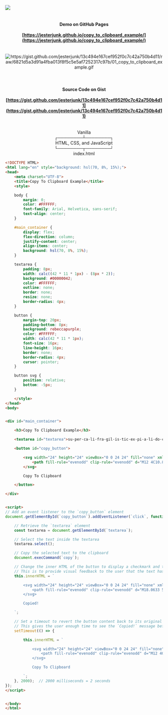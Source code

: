 <a href="https://ko-fi.com/jesterjunk"><img src="https://gist.githubusercontent.com/jesterjunk/0aca4f4868b988d37e8a08e5c3fbe341/raw/76d6a5f562ccb26b78a5c09a9ffbd650a8dafa28/01_ko-fi.com_favicon_898x32_v01.png"></a>

<div align="center">

<h4>

<br>Demo on GitHub Pages<br><br>
[https://jesterjunk.github.io/copy_to_clipboard_example/](https://jesterjunk.github.io/copy_to_clipboard_example/)<br><br>

</h4>

<img src="https://gist.github.com/jesterjunk/13c494e167cef952f0c7c42a750b4d11/raw/6821d5a3d91a4fba013f8f5c5e5af7252317c97b/01_copy_to_clipboard_example.gif" alt="https://gist.github.com/jesterjunk/13c494e167cef952f0c7c42a750b4d11/raw/6821d5a3d91a4fba013f8f5c5e5af7252317c97b/01_copy_to_clipboard_example.gif" title="https://gist.github.com/jesterjunk/13c494e167cef952f0c7c42a750b4d11/raw/6821d5a3d91a4fba013f8f5c5e5af7252317c97b/01_copy_to_clipboard_example.gif">

<h4>

<br><br>Source Code on Gist<br><br>[https://gist.github.com/jesterjunk/13c494e167cef952f0c7c42a750b4d11](https://gist.github.com/jesterjunk/13c494e167cef952f0c7c42a750b4d11)<br><br>

</h4>

Vanilla<br>
┌────────┴────────┐<br>
HTML, CSS, and JavaScript<br>
└────────┬────────┘<br>
index.html

</div>

```html
<!DOCTYPE HTML>
<html lang="en" style="background: hsl(70, 8%, 15%);">
<head>
    <meta charset="UTF-8">
    <title>Copy To Clipboard Example</title>
    <style>

    body {
        margin: 0;
        color: #FFFFFF;
        font-family: Arial, Helvetica, sans-serif;
        text-align: center;
    }

    #main_container {
        display: flex;
        flex-direction: column;
        justify-content: center;
        align-items: center;
        background: hsl(70, 8%, 15%);
    }

    textarea {
        padding: 8px;
        width: calc((42 * 11 * 1px) - (8px * 2));
        background: #00000042;
        color: #FFFFFF;
        outline: none;
        border: none;
        resize: none;
        border-radius: 4px;
    }

    button {
        margin-top: 20px;
        padding-bottom: 8px;
        background: rebeccapurple;
        color: #FFFFFF;
        width: calc(42 * 11 * 1px);
        font-size: 16px;
        line-height: 16px;
        border: none;
        border-radius: 4px;
        cursor: pointer;
    }

    button svg {
        position: relative;
        bottom: -5px;
    }

    </style>
</head>
<body>


<div id="main_container">

    <h3>Copy To Clipboard Example</h3>

    <textarea id="textarea">su·per·ca·li·fra·gil·is·tic·ex·pi·a·li·do·cious</textarea>

    <button id="copy_button">

        <svg width="24" height="24" viewBox="0 0 24 24" fill="none" xmlns="http://www.w3.org/2000/svg" class="icon-sm">
            <path fill-rule="evenodd" clip-rule="evenodd" d="M12 4C10.8954 4 10 4.89543 10 6H14C14 4.89543 13.1046 4 12 4ZM8.53513 4C9.22675 2.8044 10.5194 2 12 2C13.4806 2 14.7733 2.8044 15.4649 4H17C18.6569 4 20 5.34315 20 7V19C20 20.6569 18.6569 22 17 22H7C5.34315 22 4 20.6569 4 19V7C4 5.34315 5.34315 4 7 4H8.53513ZM8 6H7C6.44772 6 6 6.44772 6 7V19C6 19.5523 6.44772 20 7 20H17C17.5523 20 18 19.5523 18 19V7C18 6.44772 17.5523 6 17 6H16C16 7.10457 15.1046 8 14 8H10C8.89543 8 8 7.10457 8 6Z" fill="currentColor"></path>
        </svg>

        Copy To Clipboard

    </button>

</div>


<script>
// Add an event listener to the `copy_button` element
document.getElementById(`copy_button`).addEventListener(`click`, function() {

    // Retrieve the `textarea` element
    const textarea = document.getElementById(`textarea`);

    // Select the text inside the textarea
    textarea.select();

    // Copy the selected text to the clipboard
    document.execCommand(`copy`);

    // Change the inner HTML of the button to display a checkmark and the text `Copied!`
    // This is to provide visual feedback to the user that the text has been copied
    this.innerHTML = `

        <svg width="24" height="24" viewBox="0 0 24 24" fill="none" xmlns="http://www.w3.org/2000/svg" class="icon-sm">
            <path fill-rule="evenodd" clip-rule="evenodd" d="M18.0633 5.67375C18.5196 5.98487 18.6374 6.607 18.3262 7.06331L10.8262 18.0633C10.6585 18.3093 10.3898 18.4678 10.0934 18.4956C9.79688 18.5234 9.50345 18.4176 9.29289 18.2071L4.79289 13.7071C4.40237 13.3166 4.40237 12.6834 4.79289 12.2929C5.18342 11.9023 5.81658 11.9023 6.20711 12.2929L9.85368 15.9394L16.6738 5.93664C16.9849 5.48033 17.607 5.36263 18.0633 5.67375Z" fill="currentColor"></path>
        </svg>

        Copied!

    `;

    // Set a timeout to revert the button content back to its original state after 2 seconds
    // This gives the user enough time to see the `Copied!` message before it disappears
    setTimeout(() => {

        this.innerHTML = `

            <svg width="24" height="24" viewBox="0 0 24 24" fill="none" xmlns="http://www.w3.org/2000/svg" class="icon-sm">
                <path fill-rule="evenodd" clip-rule="evenodd" d="M12 4C10.8954 4 10 4.89543 10 6H14C14 4.89543 13.1046 4 12 4ZM8.53513 4C9.22675 2.8044 10.5194 2 12 2C13.4806 2 14.7733 2.8044 15.4649 4H17C18.6569 4 20 5.34315 20 7V19C20 20.6569 18.6569 22 17 22H7C5.34315 22 4 20.6569 4 19V7C4 5.34315 5.34315 4 7 4H8.53513ZM8 6H7C6.44772 6 6 6.44772 6 7V19C6 19.5523 6.44772 20 7 20H17C17.5523 20 18 19.5523 18 19V7C18 6.44772 17.5523 6 17 6H16C16 7.10457 15.1046 8 14 8H10C8.89543 8 8 7.10457 8 6Z" fill="currentColor"></path>
            </svg>

            Copy To Clipboard

        `;
    }, 2000);  // 2000 milliseconds = 2 seconds
});
</script>


</body>
</html>
```
